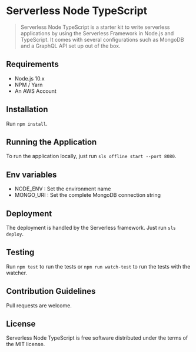 # Serverless Node TypeScript

> Serverless Node TypeScript is a starter kit to write serverless applications 
> by using the Serverless Framework in Node.js and TypeScript.
> It comes with several configurations such as MongoDB and a GraphQL API set up out of the box.

## Requirements

- Node.js 10.x
- NPM / Yarn
- An AWS Account

## Installation

Run `npm install`.

## Running the Application

To run the application locally, just run `sls offline start --port 8080`.

## Env variables

 - NODE_ENV : Set the environment name
 - MONGO_URI : Set the complete MongoDB connection string

## Deployment

The deployment is handled by the Serverless framework. Just run `sls deploy`.

## Testing

Run `npm test` to run the tests or `npm run watch-test` to run the tests with the watcher.

## Contribution Guidelines

Pull requests are welcome.

## License

Serverless Node TypeScript is free software distributed under the terms of the MIT license.
